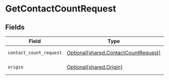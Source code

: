 # GetContactCountRequest


## Fields

| Field                                                                                  | Type                                                                                   | Required                                                                               | Description                                                                            |
| -------------------------------------------------------------------------------------- | -------------------------------------------------------------------------------------- | -------------------------------------------------------------------------------------- | -------------------------------------------------------------------------------------- |
| `contact_count_request`                                                                | [Optional[shared.ContactCountRequest]](undefined/models/shared/contactcountrequest.md) | :heavy_check_mark:                                                                     | Request payload                                                                        |
| `origin`                                                                               | [Optional[shared.Origin]](undefined/models/shared/origin.md)                           | :heavy_check_mark:                                                                     | Origin of the portal                                                                   |